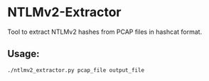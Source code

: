 # NTLMv2-Extractor
Tool to extract NTLMv2 hashes from PCAP files in hashcat format.

## Usage:
```shell
./ntlmv2_extractor.py pcap_file output_file
```
